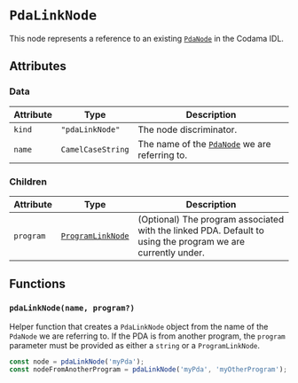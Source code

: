 # `PdaLinkNode`

This node represents a reference to an existing [`PdaNode`](../PdaNode.md) in the Codama IDL.

## Attributes

### Data

| Attribute | Type              | Description                                                     |
| --------- | ----------------- | --------------------------------------------------------------- |
| `kind`    | `"pdaLinkNode"`   | The node discriminator.                                         |
| `name`    | `CamelCaseString` | The name of the [`PdaNode`](../PdaNode.md) we are referring to. |

### Children

| Attribute | Type                                      | Description                                                                                                 |
| --------- | ----------------------------------------- | ----------------------------------------------------------------------------------------------------------- |
| `program` | [`ProgramLinkNode`](./ProgramLinkNode.md) | (Optional) The program associated with the linked PDA. Default to using the program we are currently under. |

## Functions

### `pdaLinkNode(name, program?)`

Helper function that creates a `PdaLinkNode` object from the name of the `PdaNode` we are referring to. If the PDA is from another program, the `program` parameter must be provided as either a `string` or a `ProgramLinkNode`.

```ts
const node = pdaLinkNode('myPda');
const nodeFromAnotherProgram = pdaLinkNode('myPda', 'myOtherProgram');
```

